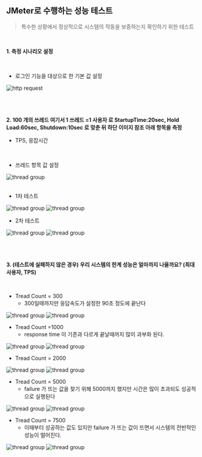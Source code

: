 <h2>JMeter로 수행하는 성능 테스트</h2>

> 특수한 상황에서 정상적으로 시스템의 작동을 보증하는지 확인하기 위한 테스트

<br/>

**1. 측정 시나리오 설정**

<br/>

* 로그인 기능을 대상으로 한 기본 값 설정

<img alt="http request" src="https://github.com/danidanee/img/blob/master/day3/HTTP%20Request.png?raw=true"/>

<br/>

<br/>

<br/>

<br/>

**2. 100 개의 쓰레드 여기서 1 쓰레드 =1 사용자 로 StartupTime:20sec, Hold Load:60sec,
   Shutdown:10sec 로 맞춘 뒤 하단 이미지 참조 아래 항목을 측정**
   * TPS, 응잡시간

<br/>

* 쓰레드 항목 값 설정

<img alt="thread group" src="https://github.com/danidanee/img/blob/master/day3/thread_group.JPG?raw=true"/>

<br/>

<br/>

* 1차 테스트

<img alt="thread group" src="https://github.com/danidanee/img/blob/master/day3/Transactions%20per%20Second1.png?raw=true"/>

<img alt="thread group" src="https://github.com/danidanee/img/blob/master/day3/Response%20Times%20Over%20Time1.png?raw=true"/>

<br/>

* 2차 테스트

<img alt="thread group" src="https://github.com/danidanee/img/blob/master/day3/Transactions%20per%20Second2.png?raw=true"/>

<img alt="thread group" src="https://github.com/danidanee/img/blob/master/day3/Response%20Times%20Over%20Time2.png?raw=true"/>

<br/>

<br/>

<br/>

<br/>

**3. (테스트에 실패하지 않은 경우) 우리 시스템의 한계 성능은 얼마까지 나올까요? (최대사용자, TPS)**

<br/>

* Tread Count = 300
  * 300일때까지만 응답속도가 설정한 90초 정도에 끝난다

<img alt="thread group" src="https://github.com/danidanee/img/blob/master/day3/r300.png?raw=true"/>

<img alt="thread group" src="https://github.com/danidanee/img/blob/master/day3/r300.png?raw=true"/>

<br/>

* Tread Count =1000
  * response time 이 기존과 다르게 끝날때까지 많이 과부화 된다.

<img alt="thread group" src="https://github.com/danidanee/img/blob/master/day3/tps1000.png?raw=true"/>

<img alt="thread group" src="https://github.com/danidanee/img/blob/master/day3/r1000.png?raw=true"/>

<br/>

* Tread Count = 2000

<img alt="thread group" src="https://github.com/danidanee/img/blob/master/day3/tsp2000.png?raw=true"/>

<img alt="thread group" src="https://github.com/danidanee/img/blob/master/day3/r2000.png?raw=true"/>

<br/>

* Tread Count = 5000
  * failure 가 뜨는 값을 찾기 위해 5000까지 했지만 시간은 많이 초과되도 성공적으로 실행된다

<img alt="thread group" src="https://github.com/danidanee/img/blob/master/day3/tsp5000.png?raw=true"/>

<img alt="thread group" src="https://github.com/danidanee/img/blob/master/day3/r5000.png?raw=true"/>

<br/>

* Tread Count = 7500
  * 이때부터 성공하는 값도 있지만 failure 가 뜨는 값이 뜨면서 시스템의 전반적인 성능이 떨어진다.

<img alt="thread group" src="https://github.com/danidanee/img/blob/master/day3/tsp7500.png?raw=true"/>

<img alt="thread group" src="https://github.com/danidanee/img/blob/master/day3/r7500.png?raw=true"/>

<br/>



